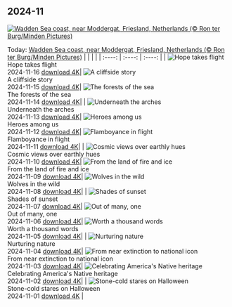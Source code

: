 ## 2024-11
[![Wadden Sea coast, near Moddergat, Friesland, Netherlands (© Ron ter Burg/Minden Pictures)](https://cn.bing.com/th?id=OHR.FrieslandNetherlands_EN-US3770890281_UHD.jpg&w=1000)](https://cn.bing.com/th?id=OHR.FrieslandNetherlands_EN-US3770890281_UHD.jpg&pid=hp&w=3840&h=2160&rs=1&c=4)

Today: [Wadden Sea coast, near Moddergat, Friesland, Netherlands (© Ron ter Burg/Minden Pictures)](https://cn.bing.com/th?id=OHR.FrieslandNetherlands_EN-US3770890281_UHD.jpg&pid=hp&w=3840&h=2160&rs=1&c=4)
  |      |      |      |
| :----: | :----: | :----: |
| ![Hope takes flight](https://cn.bing.com/th?id=OHR.YiPengLanterns_EN-US2889801198_UHD.jpg&pid=hp&w=384&h=216&rs=1&c=4) <br/> Hope takes flight <br/> 2024-11-16  [download 4K](https://cn.bing.com/th?id=OHR.YiPengLanterns_EN-US2889801198_UHD.jpg&pid=hp&w=3840&h=2160&rs=1&c=4)| ![A cliffside story](https://cn.bing.com/th?id=OHR.ManarolaItaly_EN-US4826543395_UHD.jpg&pid=hp&w=384&h=216&rs=1&c=4) <br/> A cliffside story <br/> 2024-11-15  [download 4K](https://cn.bing.com/th?id=OHR.ManarolaItaly_EN-US4826543395_UHD.jpg&pid=hp&w=3840&h=2160&rs=1&c=4)| ![The forests of the sea](https://cn.bing.com/th?id=OHR.KelpForest_EN-US4745308334_UHD.jpg&pid=hp&w=384&h=216&rs=1&c=4) <br/> The forests of the sea <br/> 2024-11-14  [download 4K](https://cn.bing.com/th?id=OHR.KelpForest_EN-US4745308334_UHD.jpg&pid=hp&w=3840&h=2160&rs=1&c=4)|
| ![Underneath the arches](https://cn.bing.com/th?id=OHR.CoveArch_EN-US4653050772_UHD.jpg&pid=hp&w=384&h=216&rs=1&c=4) <br/> Underneath the arches <br/> 2024-11-13  [download 4K](https://cn.bing.com/th?id=OHR.CoveArch_EN-US4653050772_UHD.jpg&pid=hp&w=3840&h=2160&rs=1&c=4)| ![Heroes among us](https://cn.bing.com/th?id=OHR.VeteranReflections_EN-US4567357121_UHD.jpg&pid=hp&w=384&h=216&rs=1&c=4) <br/> Heroes among us <br/> 2024-11-12  [download 4K](https://cn.bing.com/th?id=OHR.VeteranReflections_EN-US4567357121_UHD.jpg&pid=hp&w=3840&h=2160&rs=1&c=4)| ![Flamboyance in flight](https://cn.bing.com/th?id=OHR.YucatanFlamingos_EN-US4470232432_UHD.jpg&pid=hp&w=384&h=216&rs=1&c=4) <br/> Flamboyance in flight <br/> 2024-11-11  [download 4K](https://cn.bing.com/th?id=OHR.YucatanFlamingos_EN-US4470232432_UHD.jpg&pid=hp&w=3840&h=2160&rs=1&c=4)|
| ![Cosmic views over earthly hues](https://cn.bing.com/th?id=OHR.MoroccoMilkyWay_EN-US4411505209_UHD.jpg&pid=hp&w=384&h=216&rs=1&c=4) <br/> Cosmic views over earthly hues <br/> 2024-11-10  [download 4K](https://cn.bing.com/th?id=OHR.MoroccoMilkyWay_EN-US4411505209_UHD.jpg&pid=hp&w=3840&h=2160&rs=1&c=4)| ![From the land of fire and ice](https://cn.bing.com/th?id=OHR.GlacialRivers_EN-US4356459123_UHD.jpg&pid=hp&w=384&h=216&rs=1&c=4) <br/> From the land of fire and ice <br/> 2024-11-09  [download 4K](https://cn.bing.com/th?id=OHR.GlacialRivers_EN-US4356459123_UHD.jpg&pid=hp&w=3840&h=2160&rs=1&c=4)| ![Wolves in the wild](https://cn.bing.com/th?id=OHR.CanadaWolves_EN-US4285635290_UHD.jpg&pid=hp&w=384&h=216&rs=1&c=4) <br/> Wolves in the wild <br/> 2024-11-08  [download 4K](https://cn.bing.com/th?id=OHR.CanadaWolves_EN-US4285635290_UHD.jpg&pid=hp&w=3840&h=2160&rs=1&c=4)|
| ![Shades of sunset](https://cn.bing.com/th?id=OHR.ShiShiBeach_EN-US4231457607_UHD.jpg&pid=hp&w=384&h=216&rs=1&c=4) <br/> Shades of sunset <br/> 2024-11-07  [download 4K](https://cn.bing.com/th?id=OHR.ShiShiBeach_EN-US4231457607_UHD.jpg&pid=hp&w=3840&h=2160&rs=1&c=4)| ![Out of many, one](https://cn.bing.com/th?id=OHR.DCSunrise_EN-US2459275186_UHD.jpg&pid=hp&w=384&h=216&rs=1&c=4) <br/> Out of many, one <br/> 2024-11-06  [download 4K](https://cn.bing.com/th?id=OHR.DCSunrise_EN-US2459275186_UHD.jpg&pid=hp&w=3840&h=2160&rs=1&c=4)| ![Worth a thousand words](https://cn.bing.com/th?id=OHR.CumbriaAutumn_EN-US4102686749_UHD.jpg&pid=hp&w=384&h=216&rs=1&c=4) <br/> Worth a thousand words <br/> 2024-11-05  [download 4K](https://cn.bing.com/th?id=OHR.CumbriaAutumn_EN-US4102686749_UHD.jpg&pid=hp&w=3840&h=2160&rs=1&c=4)|
| ![Nurturing nature](https://cn.bing.com/th?id=OHR.YucatanBiosphere_EN-US4019968428_UHD.jpg&pid=hp&w=384&h=216&rs=1&c=4) <br/> Nurturing nature <br/> 2024-11-04  [download 4K](https://cn.bing.com/th?id=OHR.YucatanBiosphere_EN-US4019968428_UHD.jpg&pid=hp&w=3840&h=2160&rs=1&c=4)| ![From near extinction to national icon](https://cn.bing.com/th?id=OHR.BisonYellowstone_EN-US4259322652_UHD.jpg&pid=hp&w=384&h=216&rs=1&c=4) <br/> From near extinction to national icon <br/> 2024-11-03  [download 4K](https://cn.bing.com/th?id=OHR.BisonYellowstone_EN-US4259322652_UHD.jpg&pid=hp&w=3840&h=2160&rs=1&c=4)| ![Celebrating America's Native heritage](https://cn.bing.com/th?id=OHR.HovenweepRuins_EN-US3883549583_UHD.jpg&pid=hp&w=384&h=216&rs=1&c=4) <br/> Celebrating America's Native heritage <br/> 2024-11-02  [download 4K](https://cn.bing.com/th?id=OHR.HovenweepRuins_EN-US3883549583_UHD.jpg&pid=hp&w=3840&h=2160&rs=1&c=4)|
| ![Stone-cold stares on Halloween](https://cn.bing.com/th?id=OHR.GargoyleParis_EN-US4049828558_UHD.jpg&pid=hp&w=384&h=216&rs=1&c=4) <br/> Stone-cold stares on Halloween <br/> 2024-11-01  [download 4K](https://cn.bing.com/th?id=OHR.GargoyleParis_EN-US4049828558_UHD.jpg&pid=hp&w=3840&h=2160&rs=1&c=4) |